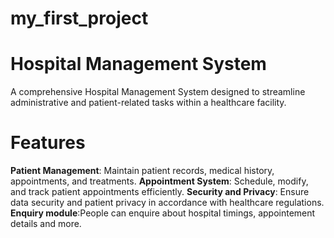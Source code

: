 # my_first_project
# Hospital Management System
A comprehensive Hospital Management System designed to streamline administrative and patient-related tasks within a healthcare facility.
# Features
**Patient Management**: Maintain patient records, medical history, appointments, and treatments.
**Appointment System**: Schedule, modify, and track patient appointments efficiently.
**Security and Privacy**: Ensure data security and patient privacy in accordance with healthcare regulations.
**Enquiry module**:People can enquire about hospital timings, appointement details and more.

